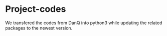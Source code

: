 # Project-codes
We transfered the codes from DanQ into python3 while updating the related packages to the newest version. 

